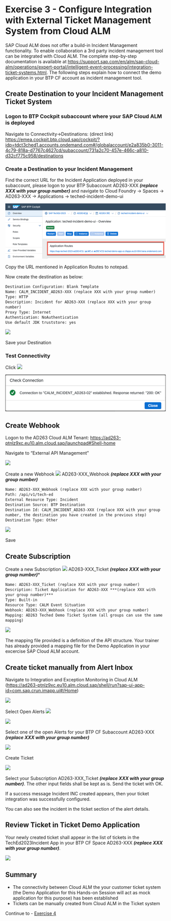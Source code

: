 # Exercise 3 - Configure Integration with External Ticket Management System from Cloud ALM

SAP Cloud ALM does not offer a build-in Incident Management functionality. To enable collaboration a 3rd party incident management tool can be integrated with Cloud ALM. The complete step-by-step documentation is available at <https://support.sap.com/en/alm/sap-cloud-alm/operations/expert-portal/intelligent-event-processing/integration-ticket-systems.html>. The following steps explain how to connect the demo application in your BTP CF account as incident management tool.

## Create Destination to your Incident Management Ticket System

### Logon to BTP Cockpit subaccount where your SAP Cloud ALM is deployed

Navigate to Connectivity->Destinations: (direct link) <https://emea.cockpit.btp.cloud.sap/cockpit/?idp=tdct3ched1.accounts.ondemand.com#/globalaccount/e2a835b0-3011-4c79-818a-d7767c4627cd/subaccount/731a2c70-457e-466c-a810-d32cf775c958/destinations>

### Create a Destination to your Incident Management

Find the correct URL for the Incident Application deployed in your subaccount, please logon to your BTP Subaccount AD263-XXX ***(replace XXX with your group number)*** and navigate to Cloud Foundry -> Spaces -> AD263-XXX -> Applications -> teched-incident-demo-ui 

![](./images/open_app_url.png)

Copy the URL mentioned in Application Routes to notepad.

Now create the destination as below:

```
Destination Configuration: Blank Template
Name: CALM_INCIDENT_AD263-XXX (replace XXX with your group number)
Type: HTTP
Description: Incident for AD263-XXX (replace XXX with your group number)
Proxy Type: Internet
Authentication: NoAuthentication
Use default JDK truststore: yes
```

![](./images/001.png)

Save your Destination

### Test Connectivity

Click ![](./images/003.png)

![](./images/destination_test.png)



## Create Webhook

Logon to the AD263 Cloud ALM Tenant: <https://ad263-ptnlz9xc.eu10.alm.cloud.sap/launchpad#Shell-home>

Navigate to “External API Management”

![](./images/005.png)

Create a new Webhook ![](./images/006.png) AD263-XXX\_Webhook ***(replace XXX with your group number)***

```
Name: AD263-XXX_Webhook (replace XXX with your group number)
Path: /api/v1/tech-ed
External Resource Type: Incident
Destination Source: BTP Destination
Destination Id: CALM_INCIDENT_AD263-XXX (replace XXX with your group number, the destination you have created in the previous step)
Destination Type: Other
```

![](./images/007.png)

Save

## Create Subscription

Create a new Subscription ![](./images/008.png) AD263-XXX\_Ticket ***(replace XXX with your group number)****

```
Name: AD263-XXX_Ticket (replace XXX with your group number)
Description: Ticket Application for AD263-XXX ***(replace XXX with your group number)***
Type: Built-in
Resource Type: CALM Event Situation
Webhook: AD263-XXX_Webhook (replace XXX with your group number)
Mapping: AD263 Teched Demo Ticket System (all groups can use the same mapping)
```

![](./images/009.png)

The mapping file provided is a definition of the API structure. Your trainer has already provided a mapping file for the Demo Application in your excercise SAP Cloud ALM account.

## Create ticket manually from Alert Inbox

Navigate to Integration and Exception Monitoring in Cloud ALM (<https://ad263-ptnlz9xc.eu10.alm.cloud.sap/shell/run?sap-ui-app-id=com.sap.crun.imapp.ui#/Home>)

![](./images/010.png)

Select Open Alerts ![](./images/011.png)

![](./images/012.png)

Select one of the open Alerts for your BTP CF Subaccount AD263-XXX ***(replace XXX with your group number)***

![](./images/013.png)

Create Ticket

![](./images/014.png)

Select your Subscription AD263-XXX\_Ticket ***(replace XXX with your group number)***. The other input fields shall be kept as is. Send the ticket with OK.

If a success message Incident INC<XXXXX> created appears, then your ticket integration was successfully configured.

You can also see the incident in the ticket section of the alert details.

## Review Ticket in Ticket Demo Application

Your newly created ticket shall appear in the list of tickets in the TechEd2023Incident App in your BTP CF Space AD263-XXX ***(replace XXX with your group number)***.

![](./images/015.png)

## Summary

- The connectivity between Cloud ALM the your customer ticket system (the Demo Application for this Hands-on Session will act as mock application for this purpose) has been established
- Tickets can be manually created from Cloud ALM in the Ticket system

Continue to - [Exercise 4](../ex4/README.md)
